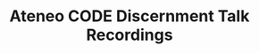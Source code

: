 ---
title: Ateneo CODE Discernment Talk Recordings
redirect_to: https://drive.google.com/drive/folders/1LTzjipIRjjLxjcOvopwnr_4HedPRvkbn?usp=sharing
redirect_from: 
  - /GLAM2223DiscernmentTalks
  - /glam2223discernmenttalks
---